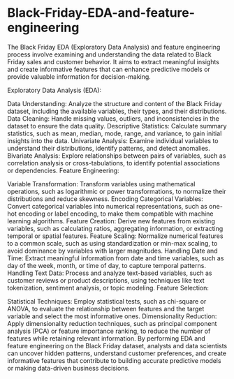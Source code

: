 # Black-Friday-EDA-and-feature-engineering

The Black Friday EDA (Exploratory Data Analysis) and feature engineering process involve examining and understanding the data related to Black Friday sales and customer behavior. It aims to extract meaningful insights and create informative features that can enhance predictive models or provide valuable information for decision-making.

Exploratory Data Analysis (EDA):

Data Understanding: Analyze the structure and content of the Black Friday dataset, including the available variables, their types, and their distributions.
Data Cleaning: Handle missing values, outliers, and inconsistencies in the dataset to ensure the data quality.
Descriptive Statistics: Calculate summary statistics, such as mean, median, mode, range, and variance, to gain initial insights into the data.
Univariate Analysis: Examine individual variables to understand their distributions, identify patterns, and detect anomalies.
Bivariate Analysis: Explore relationships between pairs of variables, such as correlation analysis or cross-tabulations, to identify potential associations or dependencies.
Feature Engineering:

Variable Transformation: Transform variables using mathematical operations, such as logarithmic or power transformations, to normalize their distributions and reduce skewness.
Encoding Categorical Variables: Convert categorical variables into numerical representations, such as one-hot encoding or label encoding, to make them compatible with machine learning algorithms.
Feature Creation: Derive new features from existing variables, such as calculating ratios, aggregating information, or extracting temporal or spatial features.
Feature Scaling: Normalize numerical features to a common scale, such as using standardization or min-max scaling, to avoid dominance by variables with larger magnitudes.
Handling Date and Time: Extract meaningful information from date and time variables, such as day of the week, month, or time of day, to capture temporal patterns.
Handling Text Data: Process and analyze text-based variables, such as customer reviews or product descriptions, using techniques like text tokenization, sentiment analysis, or topic modeling.
Feature Selection:

Statistical Techniques: Employ statistical tests, such as chi-square or ANOVA, to evaluate the relationship between features and the target variable and select the most informative ones.
Dimensionality Reduction: Apply dimensionality reduction techniques, such as principal component analysis (PCA) or feature importance ranking, to reduce the number of features while retaining relevant information.
By performing EDA and feature engineering on the Black Friday dataset, analysts and data scientists can uncover hidden patterns, understand customer preferences, and create informative features that contribute to building accurate predictive models or making data-driven business decisions.
